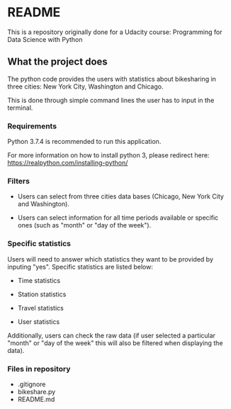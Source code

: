<h1> README </h1>

This is a repository originally done for a Udacity course: Programming for Data Science with Python


<h2> What the project does </h2>

The python code provides the users with statistics about bikesharing in three cities: New York City, Washington and Chicago.

This is done through simple command lines the user has to input in the terminal.


<h3> Requirements </h3>

Python 3.7.4 is recommended to run this application.

For more information on how to install python 3, please redirect here: https://realpython.com/installing-python/

<h3> Filters </h3>

- Users can select from three cities data bases (Chicago, New York City and Washington).

- Users can select information for all time periods available or specific ones (such as "month" or "day of the week").


<h3> Specific statistics </h3>

Users will need to answer which statistics they want to be provided by inputing "yes". Specific statistics are listed below:

- Time statistics

- Station statistics

- Travel statistics

- User statistics

Additionally, users can check the raw data (if user selected a particular "month" or "day of the week" this will also be filtered when displaying the data).


<h3> Files in repository </h3>

- .gitignore
- bikeshare.py
- README.md